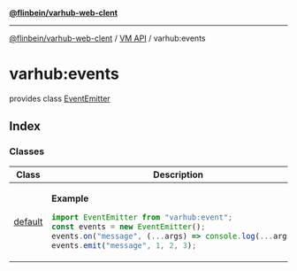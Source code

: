 [**@flinbein/varhub-web-clent**](../../README.md)

***

[@flinbein/varhub-web-clent](../../README.md) / [VM API](../README.md) / varhub:events

# varhub:events

provides class [EventEmitter](classes/default.md)

## Index

### Classes

<table>
<thead>
<tr>
<th>Class</th>
<th>Description</th>
</tr>
</thead>
<tbody>
<tr>
<td>

[default](classes/default.md)

</td>
<td>

**Example**

```javascript
import EventEmitter from "varhub:event";
const events = new EventEmitter();
events.on("message", (...args) => console.log(...args));
events.emit("message", 1, 2, 3);
```

</td>
</tr>
</tbody>
</table>
